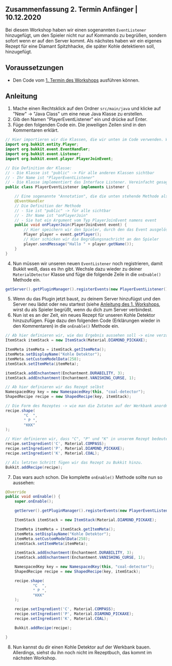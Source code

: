 ## Zusammenfassung 2. Termin Anfänger | 10.12.2020

Bei diesem Workshop haben wir einen sogenannten `EventListener` hinzugefügt, um den Spieler nicht nur auf Kommando zu begrüßen, sondern sofort wenn er auf den Server kommt. Als nächstes haben wir ein eigenes Rezept für eine Diamant Spitzhhacke, die später Kohle detektieren soll, hinzugefügt.
 
## Voraussetzungen
- Den Code vom [1. Termin des Workshops](#zusammenfassung-1-termin--20112020) ausführen können.

## Anleitung
1. Mache einen Rechtsklick auf den Ordner `src/main/java` und klicke auf "New" -> "Java Class" um eine neue Java
 Klasse zu erstellen.
2. Gib den Namen "PlayerEventListener" ein und drücke auf Enter.
3. Füge den folgenden Code ein. Die jeweiligen Zeilen sind in den Kommentaren erklärt.
```java
// Hier importieren wir die Klassen, die wir unten im Code verwenden. Würden wir das nicht machen, müsste man statt z.B. "Player" immer "org.bukkit.entity.Player" schreiben, damit unsere Klasse weiss, welcher Player gemeint ist
import org.bukkit.entity.Player;
import org.bukkit.event.EventHandler;
import org.bukkit.event.Listener;
import org.bukkit.event.player.PlayerJoinEvent;

// Die Definition der Klasse:
// - Die Klasse ist "public" -> Für alle anderen Klassen sichtbar
// - Ihr Name ist "PlayerEventListener"
// - Die Klasse implementiert das Interface Listener. Vereinfacht gesagt, bestimmen wir so, dass unsere Klasse auch ein "Listener" ist. Falls das Interface Methoden enthalten würde, müssten wir diese überschreiben.
public class PlayerEventListener implements Listener {

    // Eine sogenannte "Annotation", die die unten stehende Methode als EventHandler (mit der Priorität NORMAL) markiert.
    @EventHandler
    // Die Definition der Methode
    // - Sie ist "public" -> für alle sichtbar
    // - Ihr Name ist "onPlayerJoin"
    // - Sie hat ein Argument vom Typ PlayerJoinEvent namens event
    public void onPlayerJoin(PlayerJoinEvent event) {
        // Hier speichern wir den Spieler, durch den das Event ausgelöst wurde in der Variable player
        Player player = event.getPlayer();
        // Hier schicken wir die Begrüßungsnachricht an den Spieler
        player.sendMessage("Hallo " + player.getName());
    }
}
```
4. Nun müssen wir unseren neuen `EventListener` noch registrieren, damit Bukkit weiß, dass es ihn gibt. Wechsle dazu wieder zu deiner `MaterialDetector` Klasse und füge die folgende Zeile in die `onEnable()` Methode ein.
```java
getServer().getPluginManager().registerEvents(new PlayerEventListener(), this);
```
5. Wenn du das Plugin jetzt baust, zu deinem Server hinzufügst und den Server neu lädst oder neu startest (siehe [Anleitung des 1. Workshops](#zusammenfassung-1-termin--20112020), wirst du als Spieler begrüßt, wenn du dich zum Server verbindest.
6. Nun ist es an der Zeit, ein neues Rezept für unseren Kohle Detektor hinzuzufügen. Füge dazu den folgenden Code (Erklärungen wieder in den Kommentaren) in die `onEnable()` Methode ein.
```java
// Ab hier definieren wir, wie das Ergebnis aussehen soll -> eine verzauberte Diamant Spitzhacke mit dem Namen "Kohle Detektor" und der ID 258. Diese ID könnte jede Zahl sein, du musst sie dir nur merken.
ItemStack itemStack = new ItemStack(Material.DIAMOND_PICKAXE);

ItemMeta itemMeta = itemStack.getItemMeta();
itemMeta.setDisplayName("Kohle Detektor");
itemMeta.setCustomModelData(258);
itemStack.setItemMeta(itemMeta);

itemStack.addEnchantment(Enchantment.DURABILITY, 3);
itemStack.addEnchantment(Enchantment.VANISHING_CURSE, 1);

// Ab hier definieren wir das Rezept selbst
NamespacedKey key = new NamespacedKey(this, "coal-detector");
ShapedRecipe recipe = new ShapedRecipe(key, itemStack);

// Die Form des Rezeptes -> wie man die Zutaten auf der Werkbank anordnen muss. In diesem Fall: links oben ein "C", in der Mitte ein "P" und in der unteren Reihe 3 "K"
recipe.shape(
        "C  ",
        " P ",
        "KKK"
);

// Hier definieren wir, dass "C", "P" und "K" in unserem Rezept bedeuten. Also Kompass, Spitzhacke und Kohle.
recipe.setIngredient('C', Material.COMPASS);
recipe.setIngredient('P', Material.DIAMOND_PICKAXE);
recipe.setIngredient('K', Material.COAL);

// Als letzten Schritt fügen wir das Rezept zu Bukkit hinzu.
Bukkit.addRecipe(recipe);
```
7. Das wars auch schon. Die komplette `onEnable()` Methode sollte nun so aussehen:
```java
@Override
public void onEnable() {
    super.onEnable();

    getServer().getPluginManager().registerEvents(new PlayerEventListener(), this);

    ItemStack itemStack = new ItemStack(Material.DIAMOND_PICKAXE);

    ItemMeta itemMeta = itemStack.getItemMeta();
    itemMeta.setDisplayName("Kohle Detektor");
    itemMeta.setCustomModelData(258);
    itemStack.setItemMeta(itemMeta);

    itemStack.addEnchantment(Enchantment.DURABILITY, 3);
    itemStack.addEnchantment(Enchantment.VANISHING_CURSE, 1);

    NamespacedKey key = new NamespacedKey(this, "coal-detector");
    ShapedRecipe recipe = new ShapedRecipe(key, itemStack);

    recipe.shape(
            "C  ",
            " P ",
            "KKK"
    );

    recipe.setIngredient('C', Material.COMPASS);
    recipe.setIngredient('P', Material.DIAMOND_PICKAXE);
    recipe.setIngredient('K', Material.COAL);

    Bukkit.addRecipe(recipe);

}
```
8. Nun kannst du dir einen Kohle Detektor auf der Werkbank bauen. Allerdings, siehst du ihn noch nicht im Rezeptbuch, das kommt im nächsten Workshop.
